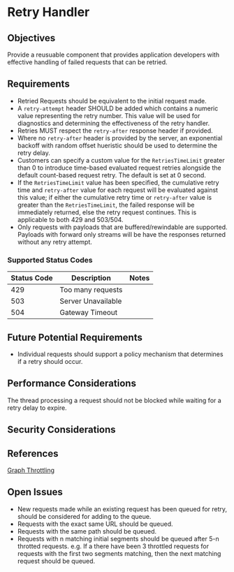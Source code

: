 # Retry Handler

## Objectives

Provide a reusuable component that provides application developers with effective handling of failed requests that can be retried.

## Requirements

- Retried Requests should be equivalent to the initial request made.
- A `retry-attempt` header SHOULD be added which contains a numeric value representing the retry number.  This value will be used for diagnostics and determining the effectiveness of the retry handler.
- Retries MUST respect the `retry-after` response header if provided.
- Where no `retry-after` header is provided by the server, an exponential backoff with random offset hueristic should be used to determine the retry delay.
- Customers can specify a custom value for the `RetriesTimeLimit` greater than 0 to introduce time-based evaluated request retries alongside the default count-based request retry. The default is set at 0 second.
- If the `RetriesTimeLimit` value has been specified, the cumulative retry time and `retry-after` value for each request will be evaluated against this value; if either the cumulative retry time or `retry-after` value is greater than the `RetriesTimeLimit`, the failed response will be immediately returned, else the retry request continues. This is applicable to both 429 and 503/504.
- Only requests with payloads that are buffered/rewindable are supported. Payloads with forward only streams will be have the responses returned without any retry attempt.

### Supported Status Codes

|Status Code | Description | Notes|
|--|--|--|
| 429 | Too many requests | |
| 503 | Server Unavailable |  |
| 504 | Gateway Timeout |  |

## Future Potential Requirements

- Individual requests should support a policy mechanism that determines if a retry should occur.

## Performance Considerations

The thread processing a request should not be blocked while waiting for a retry delay to expire.

## Security Considerations

## References

[Graph Throttling](https://developer.microsoft.com/en-us/graph/docs/concepts/throttling)

## Open Issues
- New requests made while an existing request has been queued for retry, should be considered for adding to the queue.  
- Requests with the exact same URL should be queued.
- Requests with the same path should be queued.
- Requests with n matching initial segments should be queued after 5-n throtted requests. e.g. If a there have been 3 throttled requests for requests with the first two segments matching, then the next matching request should be queued.  
